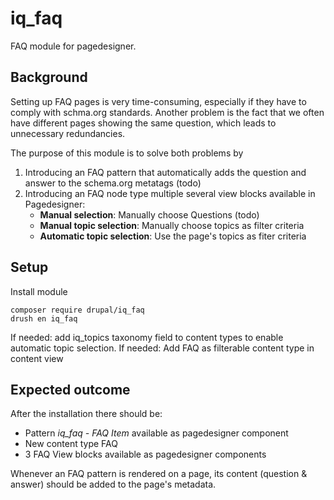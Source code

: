 # iq_faq


FAQ module for pagedesigner.


## Background
Setting up FAQ pages is very time-consuming, especially if they have to comply with schma.org standards. Another problem is the fact that we often have different pages showing the same question, which leads to unnecessary redundancies.

The purpose of this module is to solve both problems by
1. Introducing an FAQ pattern that automatically adds the question and answer to the schema.org metatags (todo)
2. Introducing an FAQ node type multiple several view blocks available in Pagedesigner:
	- **Manual selection**: Manually choose Questions (todo)
	- **Manual topic selection**: Manually choose topics as filter criteria
	- **Automatic topic selection**: Use the page's topics as fiter criteria

## Setup
Install module

    composer require drupal/iq_faq
    drush en iq_faq

 If needed: add iq_topics taxonomy field to content types to enable automatic topic selection.
 If needed: Add FAQ as filterable content type in content view


## Expected outcome

After the installation there should be:

- Pattern *iq_faq - FAQ Item* available as pagedesigner component
- New content type FAQ
- 3 FAQ View blocks available as pagedesigner components

Whenever an FAQ pattern is rendered on a page, its content (question & answer) should be added to the page's metadata.
